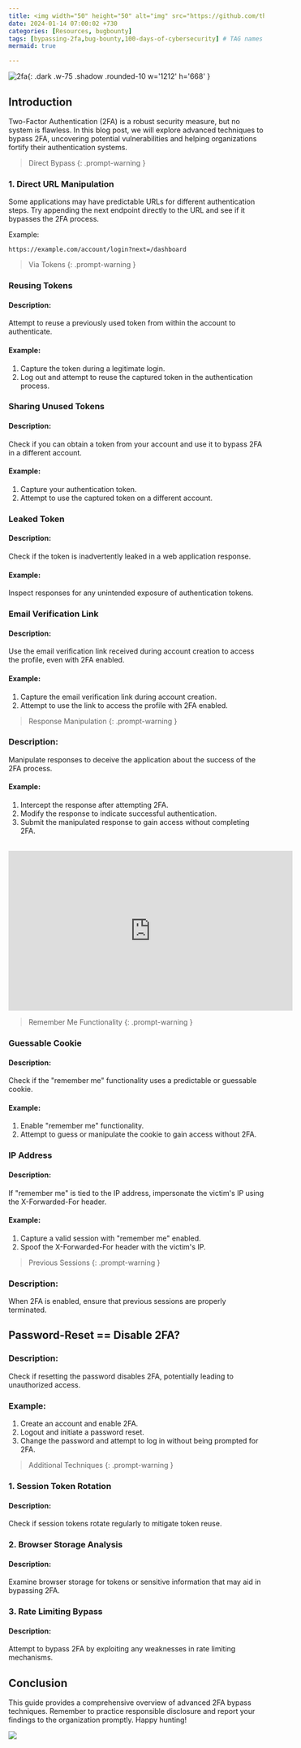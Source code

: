 ```yaml
---
title: <img width="50" height="50" alt="img" src="https://github.com/thelocalh0st/thelocalh0st.github.io/assets/95465072/9466dad2-4fce-4b9d-a833-4e01bf97a3c0"> Bypassing 2 Factor Authentication Techniques 🔐
date: 2024-01-14 07:00:02 +730
categories: [Resources, bugbounty]
tags: [bypassing-2fa,bug-bounty,100-days-of-cybersecurity] # TAG names should always be lowercase
mermaid: true

---
```


<!-- <h1 style="color: cyan; text-align: center">100 Day's Of Cybersecurity - Day 14</h1> -->
![2fa](https://github.com/thelocalh0st/thelocalh0st.github.io/assets/95465072/9466dad2-4fce-4b9d-a833-4e01bf97a3c0){: .dark .w-75 .shadow .rounded-10 w='1212' h='668' }




## Introduction

Two-Factor Authentication (2FA) is a robust security measure, but no system is flawless. In this blog post, we will explore advanced techniques to bypass 2FA, uncovering potential vulnerabilities and helping organizations fortify their authentication systems.

> Direct Bypass
{: .prompt-warning }

### 1. Direct URL Manipulation

Some applications may have predictable URLs for different authentication steps. Try appending the next endpoint directly to the URL and see if it bypasses the 2FA process.

Example:
```plaintext
https://example.com/account/login?next=/dashboard
```

> Via Tokens
{: .prompt-warning }

### Reusing Tokens

#### Description:
Attempt to reuse a previously used token from within the account to authenticate.

#### Example:
1. Capture the token during a legitimate login.
2. Log out and attempt to reuse the captured token in the authentication process.

### Sharing Unused Tokens

#### Description:
Check if you can obtain a token from your account and use it to bypass 2FA in a different account.

#### Example:
1. Capture your authentication token.
2. Attempt to use the captured token on a different account.

### Leaked Token

#### Description:
Check if the token is inadvertently leaked in a web application response.

#### Example:
Inspect responses for any unintended exposure of authentication tokens.

### Email Verification Link

#### Description:
Use the email verification link received during account creation to access the profile, even with 2FA enabled.

#### Example:
1. Capture the email verification link during account creation.
2. Attempt to use the link to access the profile with 2FA enabled.

> Response Manipulation
{: .prompt-warning }

### Description:

Manipulate responses to deceive the application about the success of the 2FA process.

#### Example:

1.  Intercept the response after attempting 2FA.
2.  Modify the response to indicate successful authentication.
3.  Submit the manipulated response to gain access without completing 2FA.

<br>

<iframe width="560" height="315" src="https://www.youtube.com/embed/V-Ak7kiOQI4?si=KexrXff47wA5NlH_" title="YouTube video player" frameborder="0" allow="accelerometer; autoplay; clipboard-write; encrypted-media; gyroscope; picture-in-picture; web-share" allowfullscreen></iframe>

<br>

> Remember Me Functionality
{: .prompt-warning }

### Guessable Cookie

#### Description:
Check if the "remember me" functionality uses a predictable or guessable cookie.

#### Example:
1. Enable "remember me" functionality.
2. Attempt to guess or manipulate the cookie to gain access without 2FA.

### IP Address

#### Description:
If "remember me" is tied to the IP address, impersonate the victim's IP using the X-Forwarded-For header.

#### Example:
1. Capture a valid session with "remember me" enabled.
2. Spoof the X-Forwarded-For header with the victim's IP.

>  Previous Sessions
{: .prompt-warning }

### Description:
When 2FA is enabled, ensure that previous sessions are properly terminated.

## Password-Reset == Disable 2FA?

### Description:
Check if resetting the password disables 2FA, potentially leading to unauthorized access.

### Example:
1. Create an account and enable 2FA.
2. Logout and initiate a password reset.
3. Change the password and attempt to log in without being prompted for 2FA.

>  Additional Techniques
{: .prompt-warning }

### 1. Session Token Rotation

#### Description:
Check if session tokens rotate regularly to mitigate token reuse.

### 2. Browser Storage Analysis

#### Description:
Examine browser storage for tokens or sensitive information that may aid in bypassing 2FA.

### 3. Rate Limiting Bypass

#### Description:
Attempt to bypass 2FA by exploiting any weaknesses in rate limiting mechanisms.

## Conclusion

This guide provides a comprehensive overview of advanced 2FA bypass techniques. Remember to practice responsible disclosure and report your findings to the organization promptly. Happy hunting!

![](https://media.giphy.com/media/DAtJCG1t3im1G/giphy.gif)
